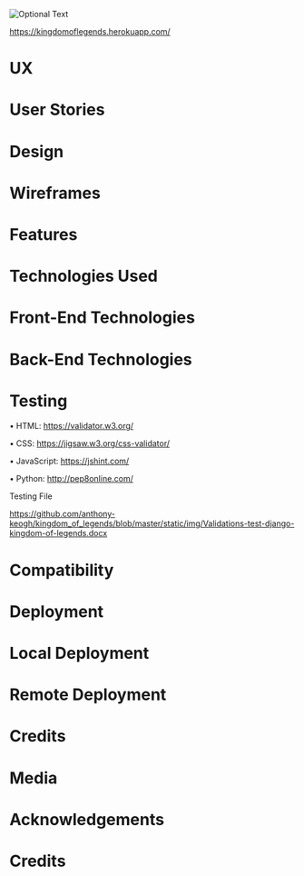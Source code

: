 ![Optional Text](../master/static/img/kol-snippet.PNG)

https://kingdomoflegends.herokuapp.com/


# UX


# User Stories


# Design


# Wireframes


# Features


# Technologies Used

   # Front-End Technologies
   
   # Back-End Technologies
   
   
# Testing

• HTML: https://validator.w3.org/


• CSS:  https://jigsaw.w3.org/css-validator/


• JavaScript: https://jshint.com/


• Python: http://pep8online.com/


Testing File

https://github.com/anthony-keogh/kingdom_of_legends/blob/master/static/img/Validations-test-django-kingdom-of-legends.docx


# Compatibility


# Deployment

  # Local Deployment
  
  # Remote Deployment
  
# Credits

# Media

# Acknowledgements
# Credits

